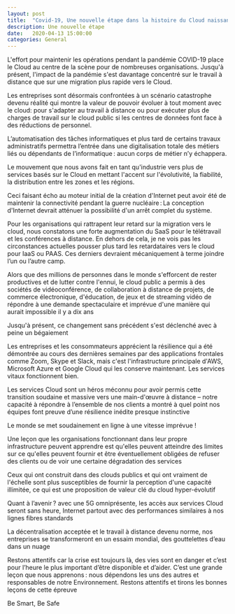 ```yaml
---
layout: post
title:  "Covid-19, Une nouvelle étape dans la histoire du Cloud naissant"
description: Une nouvelle étape
date:   2020-04-13 15:00:00
categories: General
---
```

L'effort pour maintenir les opérations pendant la pandémie COVID-19 place le Cloud au centre de la scène pour de nombreuses organisations. Jusqu'à présent, l'impact de la pandémie s'est davantage concentré sur le travail à distance que sur une migration plus rapide vers le Cloud. 

Les entreprises sont désormais confrontées à un scénario catastrophe devenu réalité qui montre la valeur de pouvoir évoluer à tout moment avec le cloud: pour s'adapter au travail à distance ou pour exécuter plus de charges de travail sur le cloud public si les centres de données font face à des réductions de personnel. 

L’automatisation des tâches informatiques et plus tard de certains travaux administratifs permettra l’entrée dans une digitalisation totale des métiers liés ou dépendants de l’informatique : aucun corps de métier n’y échappera. 

Le mouvement que nous avons fait en tant qu'industrie vers plus de services basés sur le Cloud en mettant l'accent sur l'évolutivité, la fiabilité, la distribution entre les zones et les régions. 

Ceci faisant écho au moteur initial de la création d'Internet peut avoir été de maintenir la connectivité pendant la guerre nucléaire : La conception d'Internet devrait atténuer la possibilité d'un arrêt complet du système. 

Pour les organisations qui rattrapent leur retard sur la migration vers le cloud, nous constatons une forte augmentation du SaaS pour le télétravail et les conférences à distance. En dehors de cela, je ne vois pas les circonstances actuelles pousser plus tard les retardataires vers le cloud pour IaaS ou PAAS. Ces derniers devraient mécaniquement à terme joindre l’un ou l’autre camp. 

Alors que des millions de personnes dans le monde s'efforcent de rester productives et de lutter contre l'ennui, le cloud public a permis à des sociétés de vidéoconférence, de collaboration à distance de projets, de commerce électronique, d'éducation, de jeux et de streaming vidéo de répondre à une demande spectaculaire et imprévue d'une manière qui aurait impossible il y a dix ans 

Jusqu'à présent, ce changement sans précédent s'est déclenché avec à peine un bégaiement 

Les entreprises et les consommateurs apprécient la résilience qui a été démontrée au cours des dernières semaines par des applications frontales comme Zoom, Skype et Slack, mais c'est l'infrastructure principale d'AWS, Microsoft Azure et Google Cloud qui les conserve maintenant. Les services vitaux fonctionnent bien. 

Les services Cloud sont un héros méconnu pour avoir permis cette transition soudaine et massive vers une main-d'œuvre à distance – notre capacité à répondre à l’ensemble de nos clients a montré à quel point nos équipes font preuve d’une résilience inédite presque instinctive 

Le monde se met soudainement en ligne à une vitesse imprévue ! 

Une leçon que les organisations fonctionnant dans leur propre infrastructure peuvent apprendre est qu'elles peuvent atteindre des limites sur ce qu'elles peuvent fournir et être éventuellement obligées de refuser des clients ou de voir une certaine dégradation des services 

Ceux qui ont construit dans des clouds publics et qui ont vraiment de l'échelle sont plus susceptibles de fournir la perception d'une capacité illimitée, ce qui est une proposition de valeur clé du cloud hyper-évolutif 

Quant à l’avenir ? avec une 5G omniprésente, les accès aux services Cloud seront sans heure, Internet partout avec des performances similaires à nos lignes fibres standards 

La décentralisation acceptée et le travail à distance devenu norme, nos entreprises se transformeront en un essaim mondial, des gouttelettes d’eau dans un nuage 

Restons attentifs car la crise est toujours là, des vies sont en danger et c’est pour l’heure le plus important d’être disponible et d’aider. C’est une grande leçon que nous apprenons : nous dépendons les uns des autres et responsables de notre Environnement. Restons attentifs et tirons les bonnes leçons de cette épreuve 

Be Smart, Be Safe  
